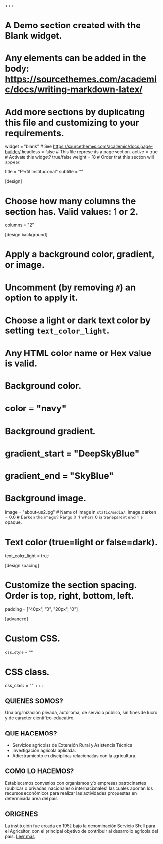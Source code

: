 +++
# A Demo section created with the Blank widget.
# Any elements can be added in the body: https://sourcethemes.com/academic/docs/writing-markdown-latex/
# Add more sections by duplicating this file and customizing to your requirements.

widget = "blank"  # See https://sourcethemes.com/academic/docs/page-builder/
headless = false  # This file represents a page section.
active = true # Activate this widget? true/false
weight = 18  # Order that this section will appear.

title =  "Perfil Institucional" 
subtitle = ""

[design]
  # Choose how many columns the section has. Valid values: 1 or 2.
  columns = "2"

[design.background]
  # Apply a background color, gradient, or image.
  #   Uncomment (by removing `#`) an option to apply it.
  #   Choose a light or dark text color by setting `text_color_light`.
  #   Any HTML color name or Hex value is valid.

  # Background color.
  # color = "navy"
  
  # Background gradient.
  # gradient_start = "DeepSkyBlue"
  # gradient_end = "SkyBlue"
  
  # Background image.
  image = "about-us2.jpg"  # Name of image in `static/media/`.
  image_darken = 0.8  # Darken the image? Range 0-1 where 0 is transparent and 1 is opaque.

  # Text color (true=light or false=dark).
  text_color_light = true

[design.spacing]
  # Customize the section spacing. Order is top, right, bottom, left.
  padding = ["40px", "0", "20px", "0"]

[advanced]
 # Custom CSS. 
 css_style = ""
 
 # CSS class.
 css_class = ""
+++

## QUIENES SOMOS?
Una organización privada, autónoma, de servicio público, sin fines de lucro y de carácter científico-educativo.

## QUE HACEMOS?
- Servicios agrícolas de Extensión Rural y Asistencia Técnica 
- Investigación agrícola aplicada.
- Adiestramiento en disciplinas relacionadas con la agricultura.

## COMO LO HACEMOS?
Establecemos convenios con organismos y/o empresas patrocinantes (publicas o privadas, nacionales o internacionales) las cuales aportan los recursos económicos para realizar las actividades propuestas en determinada área del país

## ORIGENES
La institución fue creada en 1952 bajo la denominación Servicio Shell para el Agricultor, con el principal objetivo de contribuir al desarrollo agrícola del país. [Leer más](/post/donde-todo-comenzo/)


